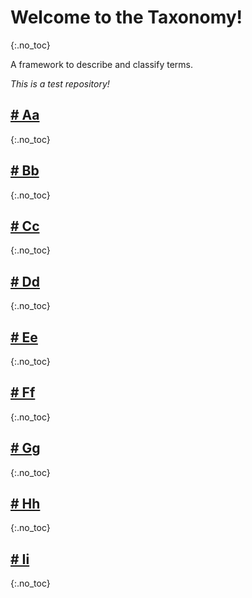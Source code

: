 # Welcome to the Taxonomy! 
{:.no_toc}

A framework to describe and classify terms.

*This is a test repository!*

## [# Aa](Aa.md)
{:.no_toc}

## [# Bb](Bb.md)
{:.no_toc}

## [# Cc](Cc.md)
{:.no_toc}

## [# Dd](Dd.md)
{:.no_toc}

## [# Ee](Ee.md)
{:.no_toc}

## [# Ff](Ff.md)
{:.no_toc}

## [# Gg](Gg.md)
{:.no_toc}

## [# Hh](Hh.md)
{:.no_toc}

## [# Ii](Ii.md)
{:.no_toc}
